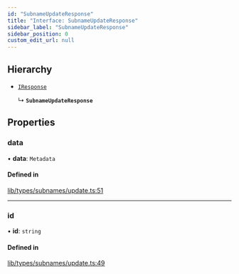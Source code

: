 ```yaml
---
id: "SubnameUpdateResponse"
title: "Interface: SubnameUpdateResponse"
sidebar_label: "SubnameUpdateResponse"
sidebar_position: 0
custom_edit_url: null
---
```


## Hierarchy

- [`IResponse`](IResponse.md)

  ↳ **`SubnameUpdateResponse`**

## Properties

### data

• **data**: `Metadata`

#### Defined in

[lib/types/subnames/update.ts:51](https://github.com/JustaName-id/JustaName-sdk/blob/5718518/packages/@justaname.id/sdk/src/lib/types/subnames/update.ts#L51)

___

### id

• **id**: `string`

#### Defined in

[lib/types/subnames/update.ts:49](https://github.com/JustaName-id/JustaName-sdk/blob/5718518/packages/@justaname.id/sdk/src/lib/types/subnames/update.ts#L49)
